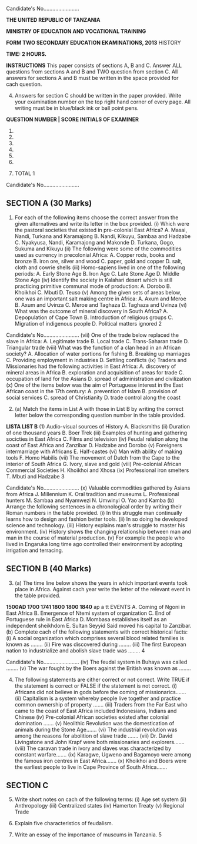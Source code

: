 Candidate's No........................

**THE UNITED REPUBLIC OF TANZANIA**

**MINISTRY OF EDUCATION AND VOCATIONAL TRAINING**

**FORM TWO SECONDARY EDUCATION EKAMINATIONS, 2013**
HISTORY

**TIME: 2 HOURS.**

**INSTRUCTIONS**
This paper consists of sections A, B and C.
Answer ALL questions from sections A and B and TWO question from section C.
All answers for sections A and B must be written in the space provided for cach question.

4. Answers for section C should be written in the paper provided.
Write your examination number on the top right hand corner of every page.
All writing must be in blue/black ink or ball point pens.

**QUESTION NUMBER | SCORE INITIALS OF EXAMINER**

1.

2.

3.

4.

5.

6.

7. TOTAL
1

Candidate's No........................

## SECTION A (30 Marks)

1. For each of the following items choose the correct answer from the given alternatives and write its letter in the box provided.
(i) Which were the pastoral societies that existed in pre-colonial East Africa?
A. Masai, Nandi, Turkana and Karamajong
B. Nandi, Kikuyu, Sambaa and Hadzabe
C. Nyakyusa, Nandi, Karamajong and Makonde
D. Turkana, Gogo, Sukuma and Kikuyu
(ii) The following were some of the commodities used as currency in precolonial Africa:
A. Copper rods, books and bronze
B. iron ore, silver and wood
C. paper, gold and copper
D. salt, cloth and cowrie shells
(iii) Homo-sapiens lived in one of the following periods:
A. Early Stone Age
B. Iron Age
C. Late Stone Age
D. Middle Stone Age
(iv) Identify the society in Kalahari desert which is still practicing primitive communal mode of production:
A. Dorobo
B. Khoikhoi
C. Mbuti
D. Teuso
(v) Among the given sets of areas below, one was an important salt making centre in Africa:
A. Axum and Meroe
B. Axum and Uvinza
C. Meroe and Taghaza
D. Taghaza and Uvinza
(vi) What was the outcome of mineral discovery in South Africa?
A. Depopulation of Cape Town
B. Introduction of religious groups
C. Migration of indigenous people
D. Political matters ignored
2

Candidate's No........................
(vii) One of the trade below replaced the slave in Africa:
A. Legitimate trade
B. Local trade
C. Trans-Saharan trade
D. Triangular trade
(viii) What was the function of a clan head in an African society?
A. Allocation of water portions for fishing
B. Breaking up marriages
C. Providing employment in industries
D. Settling conflicts
(ix) Traders and Missionaries had the following activities in East Africa:
A. discovery of mineral areas in Africa
B. exploration and acquisition of areas for trade
C. occupation of land for the Asians
D. spread of administration and civilization
(x) One of the items below was the aim of Portuguese interest in the East African coast in the 17th century:
A. prevention of Islam
B. provision of social services
C. spread of Christianity
D. trade control along the coast

2. (a) Match the items in List A with those in List B by writing the correct letter below the corresponding question number in the table provided.

**LISTA LIST B**
(1) Audio-visual sources of History A. Blacksmiths
(ii) Duration of one thousand years B. Boer Trek
(iii) Examples of hunting and gathering socicties in East Africa C. Films and television
(iv) Feudal relation along the coast of East Africa and Zanzibar D. Hadzabe and Dorobo
(v) Foreigners intermarriage with Africans E. Half-castes
(vi) Man with ability of making tools F. Homo Habilis
(vii) The movement of Dutch from the Cape to the interior of South Africa G. Ivory, slave and gold
(viii) Pre-colonial African Commercial Societies H. Khoikhoi and Xhosa
(ix) Professional iron smelters T. Mbuti and Hadzabe
3

Candidate's No........................
(x) Valuable commodities gathered by Asians from Africa J. Millennium
K. Oral tradition and museums
L. Professional hunters
M. Sambaa and Nyamwezi
N. Umwinyi
O. Yao and Kamba
(b) Arrange the following sentences in a chronological order by writing their Roman numbers in the table provided.
(i) In this struggle man continually learns how to design and fashion better tools.
(ii) In so doing he developed science and technology.
(iii) History explains man's struggle to master his environment.
(iv) History shows the changing relationship between man and man in the course of material production.
(v) For example the people who lived in Engaruka long time ago controlled their environment by adopting irrigation and terracing.

## SECTION B (40 Marks)

3. (a) The time line below shows the years in which important events took place in Africa. Against cach year write the letter of the relevant event in the table provided.

**1500AD 1700 1741 1800 1800 1840**
ap a tt
EVENTS
A. Coming of Ngoni in East Africa
B. Emergence of Ntemi system of organization
C. End of Portuguese rule in East Africa
D. Mombasa establishes itself as an independent sheikhdom
E. Sultan Seyyid Said moved his capital to Zanzibar.
(b) Complete cach of the following statements with correct historical facts:
(i) A social organization which comprises several blood related families is known as ........
(ii) Fire was discovered during ........
(iii) The first European nation to industrialize and abolish slave trade was ........
4

Candidate's No........................
(iv) The feudal system in Buhaya was called ........
(v) The war fought by the Boers against the British was known as ........

4. The following statements are cither correct or not correct. Write TRUE if the statement is correct or FALSE
if the statement is not correct.
(i) Africans did not believe in gods before the coming of missionarics.......
(ii) Capitalism is a system whereby people live together and practice common ownership of property .......
(iii) Traders from the Far East who came to the coast of East Africa included Indonesians, Indians and Chinese
(iv) Pre-colonial African societies existed after colonial domination .......
(v) Neolithic Revolution was the domestication of animals during the Stone Age.......
(vi) The industrial revolution was among the reasons for abolition of slave trade .......
(vii) Dr. David Livingstone and John Krapf were both missionaries and explorers.......
(viii) The caravan trade in ivory and slaves was characterized by constant warfare.......
(ix) Karagwe, Ugweno and Bagamoyo were among the famous iron centres in East Africa.......
(x) Khoikhoi and Boers were the earliest people to live in Cape Province of South Africa.......

## SECTION C

5. Write short notes on cach of the following terms:
(i) Age set system
(ii) Anthropology
(iii) Centralized states
(iv) Hamerton Treaty
(v) Regional Trade

6. Explain five characteristics of feudalism.

7. Write an essay of the importance of muscums in Tanzania.
5